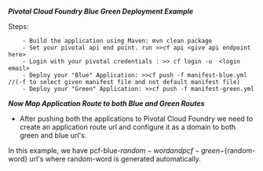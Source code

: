 ***Pivotal Cloud Foundry Blue Green Deployment Example***

  Steps:
    
        - Build the application using Maven: mvn clean package
        - Set your pivotal api end point. run >>cf api <give api endpoint here>
        - Login with your pivotal credentials : >> cf login -u  <login email>
        - Deploy your "Blue" Application: >>cf push -f manifest-blue.yml      //(-f to select given manifest file and not default manifest file)
        - Deploy your "Green" Application: >>cf push -f manifest-green.yml
        
  ***Now Map Application Route to both Blue and Green Routes***   
  - After pushing both the applications to Pivotal Cloud Foundry we need to create an application route url and configure it as a domain to both green and blue url's.
  
  In this example, we have pcf-blue-${random-word} and pcf-green-${random-word} url's where random-word is generated automatically. 
  